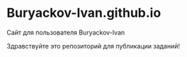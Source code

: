 # Buryackov-Ivan.github.io
Сайт для пользователя Buryackov-Ivan

Здравствуйте это репозиторий для публикации заданий!
